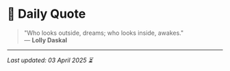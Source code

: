 # 📜 Daily Quote

> "Who looks outside, dreams; who looks inside, awakes."  
> — **Lolly Daskal**

---

_Last updated: 03 April 2025 ⏳_
